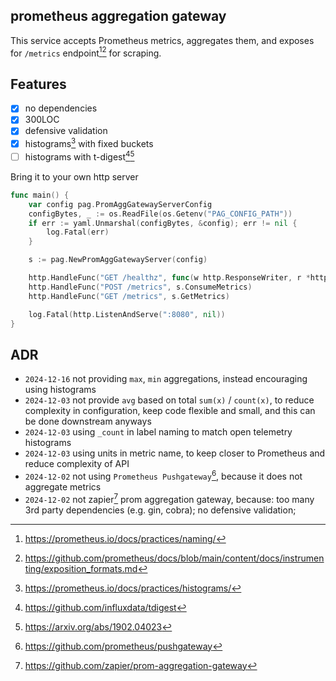 ## prometheus aggregation gateway

This service accepts Prometheus metrics, aggregates them, and exposes for `/metrics` endpoint[^4][^5] for scraping.

## Features

- [x] no dependencies
- [x] 300LOC
- [x] defensive validation
- [x] histograms[^3] with fixed buckets
- [ ] histograms with t-digest[^6][^7]

Bring it to your own http server

```go
func main() {
	var config pag.PromAggGatewayServerConfig
	configBytes, _ := os.ReadFile(os.Getenv("PAG_CONFIG_PATH"))
	if err := yaml.Unmarshal(configBytes, &config); err != nil {
		log.Fatal(err)
	}

	s := pag.NewPromAggGatewayServer(config)

	http.HandleFunc("GET /healthz", func(w http.ResponseWriter, r *http.Request) { w.WriteHeader(http.StatusOK) })
	http.HandleFunc("POST /metrics", s.ConsumeMetrics)
	http.HandleFunc("GET /metrics", s.GetMetrics)

	log.Fatal(http.ListenAndServe(":8080", nil))
}
```

## ADR

- `2024-12-16` not providing `max`, `min` aggregations, instead encouraging using histograms
- `2024-12-03` not provide `avg` based on total `sum(x)` / `count(x)`, to reduce complexity in configuration, keep code flexible and small, and this can be done downstream anyways 
- `2024-12-03` using `_count` in label naming to match open telemetry histograms
- `2024-12-03` using units in metric name, to keep closer to Prometheus and reduce complexity of API
- `2024-12-02` not using `Prometheus Pushgateway`[^2], because it does not aggregate metrics
- `2024-12-02` not zapier[^1] prom aggregation gateway, because: too many 3rd party dependencies (e.g. gin, cobra); no defensive validation;

[^1]: https://github.com/zapier/prom-aggregation-gateway 
[^2]: https://github.com/prometheus/pushgateway
[^3]: https://prometheus.io/docs/practices/histograms/
[^4]: https://prometheus.io/docs/practices/naming/
[^5]: https://github.com/prometheus/docs/blob/main/content/docs/instrumenting/exposition_formats.md 
[^6]: https://github.com/influxdata/tdigest
[^7]: https://arxiv.org/abs/1902.04023
